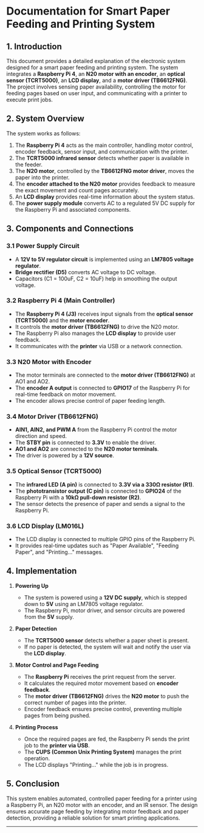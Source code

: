 # **Documentation for Smart Paper Feeding and Printing System**

## **1. Introduction**
This document provides a detailed explanation of the electronic system designed for a smart paper feeding and printing system. The system integrates a **Raspberry Pi 4**, an **N20 motor with an encoder**, an **optical sensor (TCRT5000)**, an **LCD display**, and a **motor driver (TB6612FNG)**. The project involves sensing paper availability, controlling the motor for feeding pages based on user input, and communicating with a printer to execute print jobs.

## **2. System Overview**
The system works as follows:
1. The **Raspberry Pi 4** acts as the main controller, handling motor control, encoder feedback, sensor input, and communication with the printer.
2. The **TCRT5000 infrared sensor** detects whether paper is available in the feeder.
3. The **N20 motor**, controlled by the **TB6612FNG motor driver**, moves the paper into the printer.
4. The **encoder attached to the N20 motor** provides feedback to measure the exact movement and count pages accurately.
5. An **LCD display** provides real-time information about the system status.
6. The **power supply module** converts AC to a regulated 5V DC supply for the Raspberry Pi and associated components.

## **3. Components and Connections**

### **3.1 Power Supply Circuit**
- A **12V to 5V regulator circuit** is implemented using an **LM7805 voltage regulator**.
- **Bridge rectifier (D5)** converts AC voltage to DC voltage.
- Capacitors (C1 = 100uF, C2 = 10uF) help in smoothing the output voltage.

### **3.2 Raspberry Pi 4 (Main Controller)**
- The **Raspberry Pi 4 (J3)** receives input signals from the **optical sensor (TCRT5000)** and the **motor encoder**.
- It controls the **motor driver (TB6612FNG)** to drive the N20 motor.
- The Raspberry Pi also manages the **LCD display** to provide user feedback.
- It communicates with the **printer** via USB or a network connection.

### **3.3 N20 Motor with Encoder**
- The motor terminals are connected to the **motor driver (TB6612FNG)** at AO1 and AO2.
- The **encoder A output** is connected to **GPIO17** of the Raspberry Pi for real-time feedback on motor movement.
- The encoder allows precise control of paper feeding length.

### **3.4 Motor Driver (TB6612FNG)**
- **AIN1, AIN2, and PWM A** from the Raspberry Pi control the motor direction and speed.
- The **STBY pin** is connected to **3.3V** to enable the driver.
- **AO1 and AO2** are connected to the **N20 motor terminals**.
- The driver is powered by a **12V source**.

### **3.5 Optical Sensor (TCRT5000)**
- The **infrared LED (A pin)** is connected to **3.3V via a 330Ω resistor (R1)**.
- The **phototransistor output (C pin)** is connected to **GPIO24** of the Raspberry Pi with a **10kΩ pull-down resistor (R2)**.
- The sensor detects the presence of paper and sends a signal to the Raspberry Pi.

### **3.6 LCD Display (LM016L)**
- The LCD display is connected to multiple GPIO pins of the Raspberry Pi.
- It provides real-time updates such as "Paper Available", "Feeding Paper", and "Printing..." messages.

## **4. Implementation**
1. **Powering Up**
   - The system is powered using a **12V DC supply**, which is stepped down to **5V** using an LM7805 voltage regulator.
   - The Raspberry Pi, motor driver, and sensor circuits are powered from the **5V** supply.

2. **Paper Detection**
   - The **TCRT5000 sensor** detects whether a paper sheet is present.
   - If no paper is detected, the system will wait and notify the user via the **LCD display**.

3. **Motor Control and Page Feeding**
   - The **Raspberry Pi** receives the print request from the server.
   - It calculates the required motor movement based on **encoder feedback**.
   - The **motor driver (TB6612FNG)** drives the **N20 motor** to push the correct number of pages into the printer.
   - Encoder feedback ensures precise control, preventing multiple pages from being pushed.

4. **Printing Process**
   - Once the required pages are fed, the Raspberry Pi sends the print job to the **printer via USB**.
   - The **CUPS (Common Unix Printing System)** manages the print operation.
   - The LCD displays "Printing..." while the job is in progress.

## **5. Conclusion**
This system enables automated, controlled paper feeding for a printer using a Raspberry Pi, an N20 motor with an encoder, and an IR sensor. The design ensures accurate page feeding by integrating motor feedback and paper detection, providing a reliable solution for smart printing applications.

---


